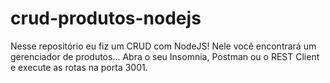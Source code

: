 # crud-produtos-nodejs
Nesse repositório eu fiz um CRUD com NodeJS!
Nele você encontrará um gerenciador de produtos... Abra o seu Insomnia, Postman ou o REST Client e execute as rotas na porta 3001.
